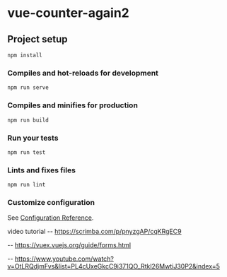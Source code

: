 # vue-counter-again2

## Project setup
```
npm install
```

### Compiles and hot-reloads for development
```
npm run serve
```

### Compiles and minifies for production
```
npm run build
```

### Run your tests
```
npm run test
```

### Lints and fixes files
```
npm run lint
```

### Customize configuration
See [Configuration Reference](https://cli.vuejs.org/config/).


video tutorial
-- https://scrimba.com/p/pnyzgAP/cqKRgEC9

-- https://vuex.vuejs.org/guide/forms.html

-- https://www.youtube.com/watch?v=OtLRQdjmFvs&list=PL4cUxeGkcC9i371QO_Rtkl26MwtiJ30P2&index=5
